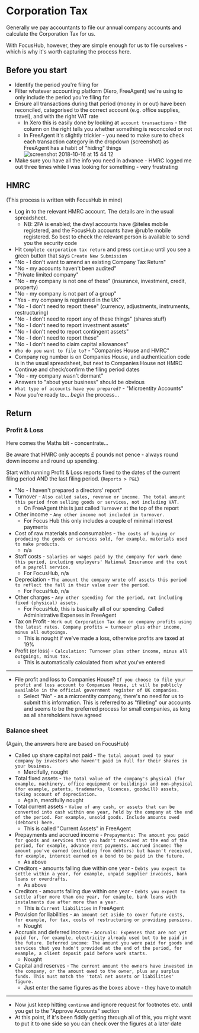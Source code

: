 # Corporation Tax

Generally we pay accountants to file our annual company accounts and calculate the Corporation Tax for us.

With FocusHub, however, they are simple enough for us to file ourselves - which is why it's worth capturing the process here.

## Before you start

* Identify the period you're filing for
* Filter whatever accounting platform (Xero, FreeAgent) we're using to only include the period you're filing for
* Ensure all transactions during that period (money in or out) have been reconciled, categorised to the correct account (e.g. office supplies, travel), and with the right VAT rate
  * In Xero this is easily done by looking at `account transactions` - the column on the right tells you whether something is reconcoled or not
  * In FreeAgent it's slightly trickier - you need to make sure to check each transaction category in the dropdown (screenshot) as FreeAgent has a habit of "hiding" things
![screenshot 2018-10-16 at 15 44 12](https://user-images.githubusercontent.com/11595920/47025046-bc3a4f80-d15a-11e8-9155-41a17f58e272.png)
* Make sure you have all the info you need in advance - HMRC logged me out three times while I was looking for something - very frustrating

## HMRC

(This process is written with FocusHub in mind)

* Log in to the relevant HMRC account. The details are in the usual spreadsheet.
  * NB: 2FA is enabled; the dwyl accounts have @iteles mobile registered, and the FocusHub accounts have @rub1e mobile registered. So best to check the relevant person is available to send you the security code
* Hit `Complete corporation tax return` and press `continue` until you see a green button that says `Create New Submission`
* "No - I don't want to amend an existing Company Tax Return"
* "No - my accounts haven't been audited"
* "Private limited company"
* "No - my company is not one of these" (insurance, investment, credit, property)
* "No - my company is not part of a group"
* "Yes - my company is registered in the UK"
* "No - I don't need to report these" (currency, adjustments, instruments, restructuring)
* "No - I don't need to report any of these things" (shares stuff)
* "No - I don't need to report investment assets" 
* "No - I don't need to report contingent assets"
* "No - I don't need to report these"
* "No - I don't need to claim capital allowances"
* `Who do you want to file to?` - "Companies House and HMRC"
* Company reg number is on Companies House, and authentication code is in the usual spreadsheet, but next to Companies House not HMRC
* Continue and check/confirm the filing period dates
* "No - my company wasn't dormant"
* Answers to "about your business" should be obvious
* `What type of accounts have you prepared?` - "Microentity Accounts"
* Now you're ready to... *begin* the process...

## Return

### Profit & Loss

Here comes the Maths bit - concentrate...

Be aware that HMRC only accepts £ pounds not pence - always round down income and round up spending.

Start with running Profit & Loss reports fixed to the dates of the current filing period AND the last filing period. (`Reports > P&L`)

* "No - I haven't prepared a directors' report"
* Turnover - `Also called sales, revenue or income. The total amount this period from selling goods or services, not including VAT.`
  * On FreeAgent this is just called `Turnover` at the top of the report 
* Other income - `Any other income not included in turnover.`
  * For Focus Hub this only includes a couple of minimal interest payments
* Cost of raw materials and consumables - `The costs of buying or producing the goods or services sold, for example, materials used to make products.`
  * n/a
* Staff costs - `Salaries or wages paid by the company for work done this period, including employers' National Insurance and the cost of a payroll service.`
  * For FocusHub, n/a
* Depreciation - `The amount the company wrote off assets this period to reflect the fall in their value over the period.`
  * For FocusHub, n/a
* Other charges - `Any other spending for the period, not including fixed (physical) assets.`
  * For FocusHub, this is basically all of our spending. Called Administrative Expenses in FreeAgent
* Tax on Profit - `Work out Corporation Tax due on company profits using the latest rates. Company profits = turnover plus other income, minus all outgoings.`
  * This is nought if we've made a loss, otherwise profits are taxed at 19%
* Profit (or loss) - `Calculation: Turnover plus other income, minus all outgoings, minus tax.`
  * This is automatically calculated from what you've entered

----

* File profit and loss to Companies House? `If you choose to file your profit and loss account to Companies House, it will be publicly available in the official government register of UK companies.`
  * Select "No" - as a microentity company, there's no need for us to submit this information. This is referred to as "filleting" our accounts and seems to be the preferred process for small companies, as long as all shareholders have agreed


### Balance sheet

(Again, the answers here are based on FocusHub)

* Called up share capital not paid - `The total amount owed to your company by investors who haven't paid in full for their shares in your business.`
  * Mercifully, nought
* Total fixed assets - `The total value of the company's physical (for example, machinery, office equipment or buildings) and non-physical (for example, patents, trademarks, licences, goodwill) assets, taking account of depreciation.`
  * Again, mercifully nought
* Total current assets - `Value of any cash, or assets that can be converted into cash within one year, held by the company at the end of the period. For example, unsold goods. Include amounts owed (debtors) here.`
  * This is called "Current Assets" in FreeAgent
* Prepayments and accrued income - `Prepayments: The amount you paid for goods and services that you hadn't received at the end of the period, for example, advance rent payments. Accrued income: The amount you've earned (excluding from debtors) but haven't received, for example, interest earned on a bond to be paid in the future.`
  * As above
* Creditors - amounts falling due within one year - `Debts you expect to settle within a year, for example, unpaid supplier invoices, bank loans or overdrafts.`
  * As above
* Creditors - amounts falling due within one year - `Debts you expect to settle after more than one year, for example, bank loans with instalments due after more than a year.`
  * This is `Current liabilities` in FreeAgent
* Provision for liabilities - `An amount set aside to cover future costs, for example, for tax, costs of restructuring or providing pensions.`
  * Nought
* Accruals and deferred income - `Accruals: Expenses that are not yet paid for, for example, electricity already used but to be paid in the future. Deferred income: The amount you were paid for goods and services that you hadn't provided at the end of the period, for example, a client deposit paid before work starts.`
  * Nought
* Capital and reserves - `The current amount the owners have invested in the company, or the amount owed to the owner, plus any surplus funds. This must match the 'total net assets or liabilities' figure.`
  * Just enter the same figures as the boxes above - they have to match

----

* Now just keep hitting `continue` and ignore request for footnotes etc. until you get to the "Approve Accounts" section
* At this point, if it's been fiddly getting through all of this, you might want to put it to one side so you can check over the figures at a later date

